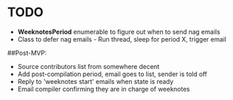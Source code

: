 # TODO
* **WeeknotesPeriod** enumerable to figure out when to send nag emails
* Class to defer nag emails - Run thread, sleep for period X, trigger email

##Post-MVP:
* Source contributors list from somewhere decent
* Add post-compilation period, email goes to list, sender is told off
* Reply to 'weeknotes start' emails when state is ready
* Email compiler confirming they are in charge of weeknotes

